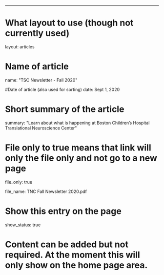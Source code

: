 ---
# What layout to use (though not currently used)
layout: articles

# Name of article
name: "TSC Newsletter - Fall 2020"

#Date of article (also used for sorting)
date: Sept 1, 2020

# Short summary of the article
summary: "Learn about what is happening at Boston Children’s Hospital Translational Neuroscience Center"

# File only to true means that link will only the file only and not go to a new page
file_only: true

file_name: TNC Fall Newsletter 2020.pdf

# Show this entry on the page
show_status: true

# Content can be added but not required.  At the moment this will only show on the home page area.